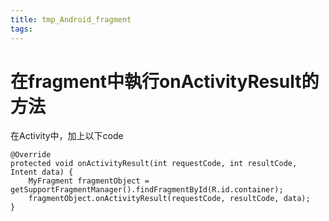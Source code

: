 ```yaml
---
title: tmp_Android_fragment
tags:
---
```

在fragment中執行onActivityResult的方法
===

在Activity中，加上以下code
```
@Override
protected void onActivityResult(int requestCode, int resultCode, Intent data) {
    MyFragment fragmentObject = getSupportFragmentManager().findFragmentById(R.id.container);
    fragmentObject.onActivityResult(requestCode, resultCode, data);
}
```